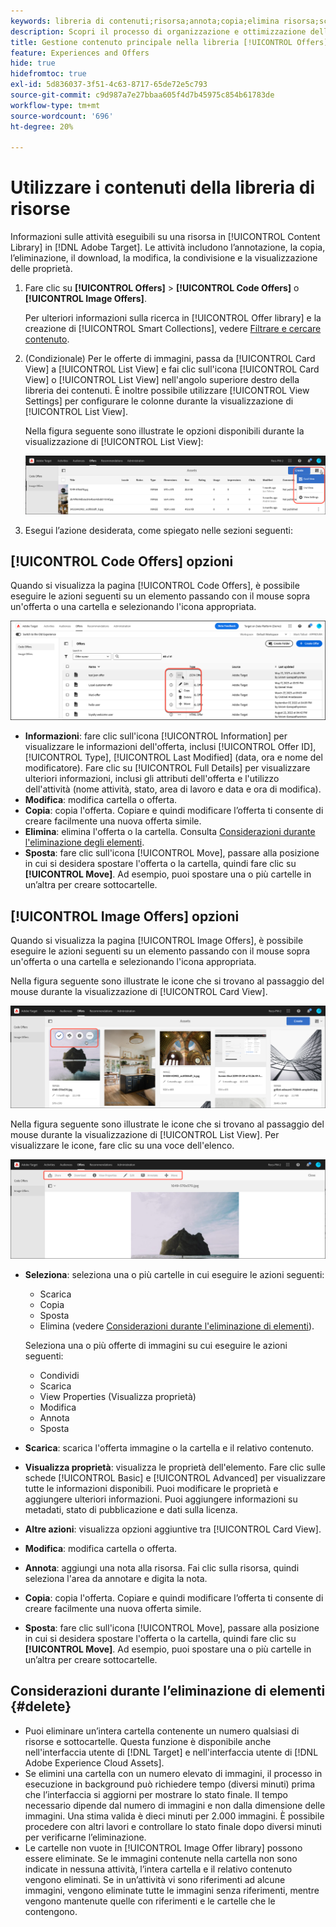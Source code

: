 ```yaml
---
keywords: libreria di contenuti;risorsa;annota;copia;elimina risorsa;scarica risorsa;modifica contenuto;condividi scheda;visualizza proprietà contenuto
description: Scopri il processo di organizzazione e ottimizzazione delle offerte di codice e immagini nella libreria  [!DNL Target] [!UICONTROL Offers].
title: Gestione contenuto principale nella libreria [!UICONTROL Offers]
feature: Experiences and Offers
hide: true
hidefromtoc: true
exl-id: 5d836037-3f51-4c63-8717-65de72e5c793
source-git-commit: c9d987a7e27bbaa605f4d7b45975c854b61783de
workflow-type: tm+mt
source-wordcount: '696'
ht-degree: 20%

---
```


# Utilizzare i contenuti della libreria di risorse

Informazioni sulle attività eseguibili su una risorsa in [!UICONTROL Content Library] in [!DNL Adobe Target]. Le attività includono l’annotazione, la copia, l’eliminazione, il download, la modifica, la condivisione e la visualizzazione delle proprietà.

1. Fare clic su **[!UICONTROL Offers]** > **[!UICONTROL Code Offers]** o **[!UICONTROL Image Offers]**.

   Per ulteriori informazioni sulla ricerca in [!UICONTROL Offer library] e la creazione di [!UICONTROL Smart Collections], vedere [Filtrare e cercare contenuto](/help/main/c-experiences/c-manage-content/filter-and-search-content.md#concept_3B59B8F025BF4CEA82ECC5199D365276).

1. (Condizionale) Per le offerte di immagini, passa da [!UICONTROL Card View] a [!UICONTROL List View] e fai clic sull&#39;icona [!UICONTROL Card View] o [!UICONTROL List View] nell&#39;angolo superiore destro della libreria dei contenuti. È inoltre possibile utilizzare [!UICONTROL View Settings] per configurare le colonne durante la visualizzazione di [!UICONTROL List View].

   Nella figura seguente sono illustrate le opzioni disponibili durante la visualizzazione di [!UICONTROL List View]:

   ![Opzioni visualizzazione elenco](/help/main/c-experiences/c-manage-content/assets/view-settings-options.png)

1. Esegui l’azione desiderata, come spiegato nelle sezioni seguenti:

## [!UICONTROL Code Offers] opzioni

Quando si visualizza la pagina [!UICONTROL Code Offers], è possibile eseguire le azioni seguenti su un elemento passando con il mouse sopra un&#39;offerta o una cartella e selezionando l&#39;icona appropriata.

![Icone al passaggio del mouse nella scheda Offerte di codice](/help/main/c-experiences/c-manage-content/assets/code-offers-hover-icons-new.png)

* **Informazioni**: fare clic sull&#39;icona [!UICONTROL Information] per visualizzare le informazioni dell&#39;offerta, inclusi [!UICONTROL Offer ID], [!UICONTROL Type], [!UICONTROL Last Modified] (data, ora e nome del modificatore). Fare clic su [!UICONTROL Full Details] per visualizzare ulteriori informazioni, inclusi gli attributi dell&#39;offerta e l&#39;utilizzo dell&#39;attività (nome attività, stato, area di lavoro e data e ora di modifica).
* **Modifica**: modifica cartella o offerta.
* **Copia**: copia l&#39;offerta. Copiare e quindi modificare l’offerta ti consente di creare facilmente una nuova offerta simile.
* **Elimina**: elimina l&#39;offerta o la cartella. Consulta [Considerazioni durante l&#39;eliminazione degli elementi](#delete).
* **Sposta**: fare clic sull&#39;icona [!UICONTROL Move], passare alla posizione in cui si desidera spostare l&#39;offerta o la cartella, quindi fare clic su **[!UICONTROL Move]**. Ad esempio, puoi spostare una o più cartelle in un’altra per creare sottocartelle.

## [!UICONTROL Image Offers] opzioni

Quando si visualizza la pagina [!UICONTROL Image Offers], è possibile eseguire le azioni seguenti su un elemento passando con il mouse sopra un&#39;offerta o una cartella e selezionando l&#39;icona appropriata.

Nella figura seguente sono illustrate le icone che si trovano al passaggio del mouse durante la visualizzazione di [!UICONTROL Card View].

![Icone attivate al passaggio del mouse nella scheda Offerte immagine in Vista a schede](/help/main/c-experiences/c-manage-content/assets/image-offers-hover-icons.png)

Nella figura seguente sono illustrate le icone che si trovano al passaggio del mouse durante la visualizzazione di [!UICONTROL List View]. Per visualizzare le icone, fare clic su una voce dell&#39;elenco.

![Icone selezionate nella scheda Offerte immagine nella vista a elenco](/help/main/c-experiences/c-manage-content/assets/list-view-hover.png)

* **Seleziona**: seleziona una o più cartelle in cui eseguire le azioni seguenti:

   * Scarica
   * Copia
   * Sposta
   * Elimina (vedere [Considerazioni durante l&#39;eliminazione di elementi](#delete)).

  Seleziona una o più offerte di immagini su cui eseguire le azioni seguenti:

   * Condividi
   * Scarica
   * View Properties (Visualizza proprietà)
   * Modifica
   * Annota
   * Sposta

* **Scarica**: scarica l&#39;offerta immagine o la cartella e il relativo contenuto.
* **Visualizza proprietà**: visualizza le proprietà dell&#39;elemento. Fare clic sulle schede [!UICONTROL Basic] e [!UICONTROL Advanced] per visualizzare tutte le informazioni disponibili. Puoi modificare le proprietà e aggiungere ulteriori informazioni. Puoi aggiungere informazioni su metadati, stato di pubblicazione e dati sulla licenza.
* **Altre azioni**: visualizza opzioni aggiuntive tra [!UICONTROL Card View].
* **Modifica**: modifica cartella o offerta.
* **Annota**: aggiungi una nota alla risorsa. Fai clic sulla risorsa, quindi seleziona l&#39;area da annotare e digita la nota.
* **Copia**: copia l&#39;offerta. Copiare e quindi modificare l’offerta ti consente di creare facilmente una nuova offerta simile.
* **Sposta**: fare clic sull&#39;icona [!UICONTROL Move], passare alla posizione in cui si desidera spostare l&#39;offerta o la cartella, quindi fare clic su **[!UICONTROL Move]**. Ad esempio, puoi spostare una o più cartelle in un’altra per creare sottocartelle.

## Considerazioni durante l’eliminazione di elementi {#delete}

* Puoi eliminare un’intera cartella contenente un numero qualsiasi di risorse e sottocartelle. Questa funzione è disponibile anche nell&#39;interfaccia utente di [!DNL Target] e nell&#39;interfaccia utente di [!DNL Adobe Experience Cloud Assets].
* Se elimini una cartella con un numero elevato di immagini, il processo in esecuzione in background può richiedere tempo (diversi minuti) prima che l’interfaccia si aggiorni per mostrare lo stato finale. Il tempo necessario dipende dal numero di immagini e non dalla dimensione delle immagini. Una stima valida è dieci minuti per 2.000 immagini. È possibile procedere con altri lavori e controllare lo stato finale dopo diversi minuti per verificarne l’eliminazione.
* Le cartelle non vuote in [!UICONTROL Image Offer library] possono essere eliminate. Se le immagini contenute nella cartella non sono indicate in nessuna attività, l’intera cartella e il relativo contenuto vengono eliminati. Se in un’attività vi sono riferimenti ad alcune immagini, vengono eliminate tutte le immagini senza riferimenti, mentre vengono mantenute quelle con riferimenti e le cartelle che le contengono.
